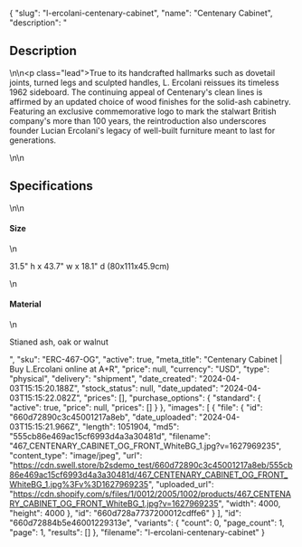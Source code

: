 {
  "slug": "l-ercolani-centenary-cabinet",
  "name": "Centenary Cabinet",
  "description": "<h2>Description</h2>\n<!-- split -->\n<p class=\"lead\">True to its handcrafted hallmarks such as dovetail joints, turned legs and sculpted handles, L. Ercolani reissues its timeless 1962 sideboard. The continuing appeal of Centenary's clean lines is affirmed by an updated choice of wood finishes for the solid-ash cabinetry. Featuring an exclusive commemorative logo to mark the stalwart British company's more than 100 years, the reintroduction also underscores founder Lucian Ercolani's legacy of well-built furniture meant to last for generations. </p>\n<!-- split -->\n<h2>Specifications</h2>\n<!-- split -->\n<h4>Size</h4>\n<p>31.5\" h x 43.7\" w x 18.1\" d (80x111x45.9cm)</p>\n<h4>Material</h4>\n<p><span>Stianed ash, oak or walnut</span></p>",
  "sku": "ERC-467-OG",
  "active": true,
  "meta_title": "Centenary Cabinet | Buy L.Ercolani online at A+R",
  "price": null,
  "currency": "USD",
  "type": "physical",
  "delivery": "shipment",
  "date_created": "2024-04-03T15:15:20.188Z",
  "stock_status": null,
  "date_updated": "2024-04-03T15:15:22.082Z",
  "prices": [],
  "purchase_options": {
    "standard": {
      "active": true,
      "price": null,
      "prices": []
    }
  },
  "images": [
    {
      "file": {
        "id": "660d72890c3c45001217a8eb",
        "date_uploaded": "2024-04-03T15:15:21.966Z",
        "length": 1051904,
        "md5": "555cb86e469ac15cf6993d4a3a30481d",
        "filename": "467_CENTENARY_CABINET_OG_FRONT_WhiteBG_1.jpg?v=1627969235",
        "content_type": "image/jpeg",
        "url": "https://cdn.swell.store/b2sdemo_test/660d72890c3c45001217a8eb/555cb86e469ac15cf6993d4a3a30481d/467_CENTENARY_CABINET_OG_FRONT_WhiteBG_1.jpg%3Fv%3D1627969235",
        "uploaded_url": "https://cdn.shopify.com/s/files/1/0012/2005/1002/products/467_CENTENARY_CABINET_OG_FRONT_WhiteBG_1.jpg?v=1627969235",
        "width": 4000,
        "height": 4000
      },
      "id": "660d728a7737200012cdffe6"
    }
  ],
  "id": "660d72884b5e46001229313e",
  "variants": {
    "count": 0,
    "page_count": 1,
    "page": 1,
    "results": []
  },
  "filename": "l-ercolani-centenary-cabinet"
}